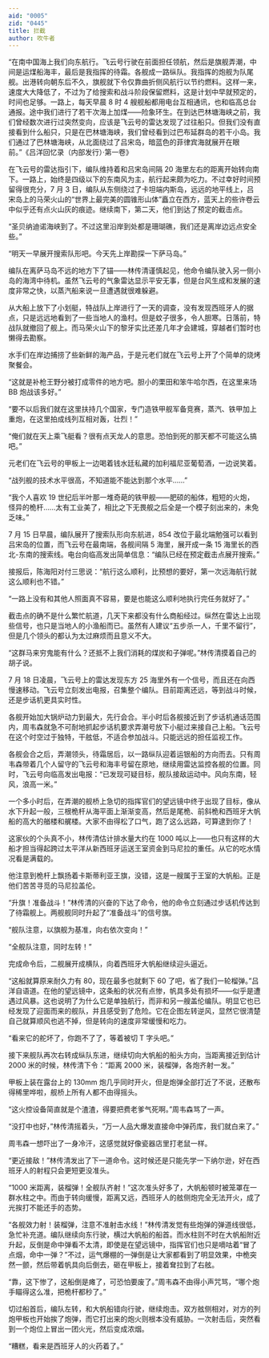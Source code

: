 ```yaml
---
aid: "0005"
zid: "0445"
title: 拦截
author: 吹牛者
---
```


“在南中国海上我们向东航行。飞云号行驶在前面担任领航，然后是旗舰弄潮，中间是运煤船海丰，最后是我指挥的待霜。各舰成一路纵队。我指挥的炮舰为队尾舰。出港转向朝东后不久，旗舰就下令仅靠曲折侧风航行以节约燃料。这样一来，速度大大降低了，不过为了给搜索和战斗阶段保留燃料，这是计划中早就预定的，时间也足够。一路上，每天早晨 8 时 4 艘舰船都用电台互相通讯，也和临高总台通报。途中我们进行了若干次海上加煤——险象环生。在到达巴林塘海峡之前，我们曾经数次进行过突然变向，应该是飞云号的雷达发现了过往船只。但我们没有直接看到什么船只，只是在巴林塘海峡，我们曾经看到过巴布延群岛的若干小岛。我们通过了巴林塘海峡，从北面绕过了吕宋岛，暗蓝色的菲律宾海就展开在眼前。”《吕洋回忆录（内部发行）·第一卷》

在飞云号的雷达指引下，编队维持着和吕宋岛间隔 20 海里左右的距离开始转向南下。一路上，始终是四级以下的东南风为主，航行起来颇为吃力。不过幸好时间预留得很充分，7 月 3 日，编队从东侧绕过了卡坦端内斯岛，远远的地平线上，吕宋岛上的马荣火山的“世界上最完美的圆锥形山体”矗立在西方，蓝天上的些许卷云中似乎还有点火山灰的痕迹。继续南下，第二天，他们到达了预定的截击点。

“圣贝纳迪诺海峡到了。不过这里沿岸到处都是珊瑚礁，我们还是离岸边远点安全些。”

“明天一早展开搜索队形吧。今天先上岸勘探一下萨马岛。”

编队在离萨马岛不远的地方下了锚——林传清谨慎起见，他命令编队驶入另一侧小岛的海湾中待机。虽然飞云号的气象雷达显示平安无事，但是台风生成和发展的速度非常之快，以蒸汽船来说一旦遭遇就很难躲避。

从大船上放下了小划艇，特战队上岸进行了一天的调查，没有发现西班牙人的据点，只是远远地看到了一些当地人的渔村。但是蚊子很多，令人胆寒。日落前，特战队就撤回了舰上。而马荣火山下的黎牙实比还差几年才会建城，穿越者们暂时也懒得去勘察。

水手们在岸边捕捞了些新鲜的海产品，于是元老们就在飞云号上开了个简单的烧烤聚餐会。

“这就是补枪王野分被打成零件的地方吧。胆小的栗田和笨牛哈尔西，在这里来场 BB 炮战该多好。”

“要不以后我们就在这里扶持几个国家，专门造铁甲舰军备竞赛，蒸汽、铁甲加上重炮，在这里拍成线列互相对轰，壮烈！”

“俺们就在天上乘飞艇看？很有点天龙人的意思。恐怕到死的那天都不可能这么搞吧。”

元老们在飞云号的甲板上一边喝着钱水廷私藏的加利福尼亚葡萄酒，一边说笑着。

“战列舰的技术水平很高，不知道能不能达到那个水平……”

“我个人喜欢 19 世纪后半叶那一堆奇葩的铁甲舰——肥硕的船体，粗短的火炮，怪异的桅杆……太有工业美了，相比之下无畏舰之后全是一个模子刻出来的，未免乏味。”

7 月 15 日早晨，编队展开了搜索队形向东航进，854 改位于最北端勉强可以看到吕宋岛的位置，而飞云号在最南端，各舰间隔 5 海里，展开成一条 15 海里长的西北-东南的搜索线。电台向临高发出简单信息：“编队已经在预定截击点展开搜索。”

接报后，陈海阳对付三思说：“航行这么顺利，比预想的要好，第一次远海航行就这么顺利也不错。”

“一路上没有和其他人照面真不容易，要是也能这么顺利地执行完任务就好了。”

截击点的确不是什么繁忙航道，几天下来都没有什么商船经过。纵然在雷达上出现些信号，也只是当地人的小渔船而已。虽然有人建议“五步杀一人，千里不留行”，但是几个领头的都认为太过麻烦而且意义不大。

“这群马来穷鬼能有什么？还抵不上我们消耗的煤炭和子弹呢。”林传清摸着自己的胡子说。

7 月 18 日凌晨，飞云号上的雷达发现东方 25 海里外有一个信号，而且还在向西慢速移动。飞云号立刻发出电报，召集整个编队。目前距离还远，等到战斗时候，还是步话机更具实时性。

各舰开始加大锅炉动力到最大，先行会合。半小时后各舰接近到了步话机通话范围内，周韦森就急不可耐地抓起步话机要求弄潮号放下小艇过来接自己上船。飞云号在这个时空过于独特，干舷低，不适合参加战斗。只能远远的担任监视工作。

各舰会合之后，弄潮领头，待霜居后，以一路纵队迎着运银船的方向而去。只有周韦森带着几个人留守的飞云号和海丰号留在原地，继续用雷达监控各舰的位置。同时，飞云号向临高发出电报：“已发现可疑目标，舰队接敌运动中。风向东南，轻风，浪高一米。”

一个多小时后，在弄潮的舰桥上急切的指挥官们的望远镜中终于出现了目标，像从水下升起一般，三根桅杆从海平面上渐渐变高，然后是尾桅、前斜桅和西班牙大帆船的高大的艏楼和艉楼。大家不由得松了口气，跑了这么远路，可算逮到你了！

这家伙的个头真不小，林传清估计排水量大约在 1000 吨以上——也只有这样的大船才担当得起跨过太平洋从新西班牙运送王室资金到马尼拉的重任。从它的吃水情况看是满载的。

他注意到桅杆上飘扬着卡斯蒂利亚王旗，没错，这是一艘属于王室的大帆船。正是他们苦苦寻觅的马尼拉盖伦。

“升旗！准备战斗！”林传清的兴奋的下达了命令，他的命令立刻通过步话机传达到了待霜舰上。两舰舰同时升起了“准备战斗”的信号旗。

“舰队注意，以旗舰为基准，向右依次变向！”

“全舰队注意，同时左转！”

完成命令后，二舰展开成横队，向着西班牙大帆船继续迎头逼近。

“这船就算原来耐久力有 80，现在最多也就剩下 60 了吧，省了我们一轮榴弹。”吕洋自语道。在他的望远镜中，这条船的状况有点惨，帆具多处有损坏——似乎是遭遇过风暴。这也说明了为什么它是单独航行，而非和另一艘盖伦编队。明显它也已经发现了迎面而来的舰队，并且感受到了危险。它在企图左转逆风，显然它很清楚自己就算顺风也逃不掉，但是转向的速度非常缓慢和吃力。

“看来它的舵坏了，你跑不了了，等着被切 T 字头吧。”

接下来舰队再次右转成纵队东进，继续切向大帆船的船头方向，当距离接近到估计 2000 米的时候，林传清下令：“距离 2000 米，装榴弹，各炮齐射一发。”

甲板上装在露台上的 130mm 炮几乎同时开火，但是炮弹全部打近了不说，还散布得稀里哗啦，舰桥上所有人都不由得摇头。

“这火控设备简直就是个渣渣，得要把费老爹气死啊。”周韦森骂了一声。

“没打中也好，”林传清摇着头，“万一人品大爆发直接命中弹药库，我们就白来了。”

周韦森一想吓出了一身冷汗，这感觉就好像瓷器店里打老鼠一样。

“更近接敌！”林传清发出了下一道命令。这时候还是只能先学一下纳尔逊，好在西班牙人的射程只会更短更没准头。

“1000 米距离，装榴弹！全舰队齐射！”这次准头好多了，大帆船顿时被笼罩在一群水柱之中。而由于转向缓慢，距离又远，西班牙人的舷侧炮完全无法开火，成了光挨打不能还手的态势。

“各舰效力射！装榴弹，注意不准射击水线！”林传清发觉有些炮弹的弹道线很低，急忙补充道。编队继续向东行驶，横过大帆船的船首。而水柱则不时在大帆船附近升起，反倒是命中弹看不太清，即使是在望远镜中，指挥官们也只是嘀咕着“冒了点烟，命中一弹？”不过，运气爆棚的一弹倒是让大家都看到了明显效果，中桅突然一颤，然后带着帆具向后倒去，砸在甲板上，接着耷拉到了右舷。

“靠，这下惨了，这船倒是瘫了，可恐怕要废了。”周韦森不由得小声咒骂，“哪个炮手瞄得这么准，把桅杆都秒了。”

切过船首后，编队左转，和大帆船错向行驶，继续炮击。双方舷侧相对，对方的列炮甲板也开始挨了炮弹，而它打出来的炮火则根本没有威胁。一次射击后，突然看到一个炮位上冒出一团火光，然后变成浓烟。

“糟糕，看来是西班牙人的火药着了。”
